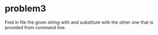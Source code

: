 # problem3
Find in file the given string with and substitute with the other one that is
provided from command line.
